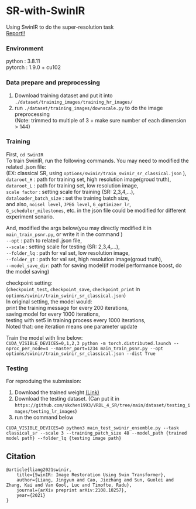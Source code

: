 # SR-with-SwinIR 
Using SwinIR to do the super-resolution task  
[Report!!](https://drive.google.com/file/d/1AgAtYsPpdXLypaov01X6h-s2sZJtzsQL/view?usp=sharing)
### Environment
python   : 3.8.11   
pytorch  : 1.9.0 + cu102

### Data prepare and preprocessing  
1. Download training dataset and put it into `./dataset/training_images/training_hr_images/`  
2. run `./dataset/training_images/downscale.py` to do the image preprocessing  
(Note: trimmed to multiple of 3 + make sure number of each dimension > 144)  


### Training
First, `cd SwinIR`  
To train SwinIR, run the following commands. You may need to modified the related .json file:  
(EX: classical SR, using `options/swinir/train_swinir_sr_classical.json` ),    
`dataroot_H`            : path for training set, high resolution image(groud truth),  
`dataroot_L`            : path for training set, low resolution image,  
`scale factor`          : setting scale for training (SR: 2,3,4,...),   
`dataloader_batch_size` : set the training batch size,    
and also,  `noisel level`, `JPEG level`, `G_optimizer_lr`, `G_scheduler_milestones`, etc. in the json file could be modified for different experiment scnario.  

And, modified the args below(you may directly modified it in `main_train_psnr.py`, or write it in the command )    
`--opt`           : path to related .json file,    
`--scale`         : setting scale for testing (SR: 2,3,4,...),    
`--folder_lq`     : path for val set, low resolution image,  
`--folder_gt`     : path for val set, high resolution image(groud truth),    
`--model_save_dir`: path for saving model(if model performance boost, do the model saving)  

checkpoint setting:   
(`checkpoint_test`, `checkpoint_save`, `checkpoint_print` in `options/swinir/train_swinir_sr_classical.json`)  
In original setting, the model would:  
print the training message for every 200 iterations,  
saving model for every 1000 iterations,  
testing with set5 in training process every 1000 iterations,  
Noted that: one iteration means one parameter update      

Train the model with line below:  
`CUDA_VISIBLE_DEVICES=0,1,2,3 python -m torch.distributed.launch --nproc_per_node=4 --master_port=1234 main_train_psnr.py --opt options/swinir/train_swinir_sr_classical.json --dist True`

### Testing
For reproduing the submission:
1. Download the trained weight [(Link)](https://drive.google.com/file/d/1FuFTbK5vuE70G88livVOgCYLHIB-wI5l/view?usp=sharing)
2. Download the testing dataset. (Can put it in `https://github.com/skchen1993/VRDL_4_SR/tree/main/dataset/testing_images/testing_lr_images`)
3. run the command below

`CUDA_VISIBLE_DEVICES=0 python3 main_test_swinir_ensemble.py --task classical_sr --scale 3 --training_patch_size 48 --model_path {trained model path} --folder_lq {testing image path}`


## Citation
    @article{liang2021swinir,
        title={SwinIR: Image Restoration Using Swin Transformer},
        author={Liang, Jingyun and Cao, Jiezhang and Sun, Guolei and Zhang, Kai and Van Gool, Luc and Timofte, Radu},
        journal={arXiv preprint arXiv:2108.10257}, 
        year={2021}
    }

